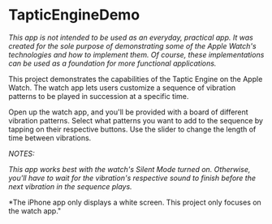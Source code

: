 # TapticEngineDemo

*This app is not intended to be used as an everyday, practical app. It was created for the sole purpose of demonstrating some of the Apple Watch's technologies and how to implement them. Of course, these implementations can be used as a foundation for more functional applications.*


This project demonstrates the capabilities of the Taptic Engine on the Apple Watch.  The watch app lets users customize a sequence of vibration patterns to be played in succession at a specific time.

Open up the watch app, and you'll be provided with a board of different vibration patterns.  Select what patterns you want to add to the sequence by tapping on their respective buttons.  Use the slider to change the length of time between vibrations.  

*NOTES:*

*This app works best with the watch's Silent Mode turned on.  Otherwise, you'll have to wait for the vibration's respective sound to finish before the next vibration in the sequence plays.*

*The iPhone app only displays a white screen.  This project only focuses on the watch app."
